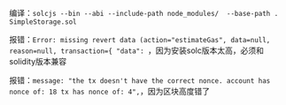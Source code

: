 
编译：`solcjs --bin --abi --include-path node_modules/  --base-path . SimpleStorage.sol`

报错：`Error: missing revert data (action="estimateGas", data=null, reason=null, transaction={ "data": `，因为安装solc版本太高，必须和solidity版本兼容

报错：`message: "the tx doesn't have the correct nonce. account has nonce of: 18 tx has nonce of: 4",`，因为区块高度错了